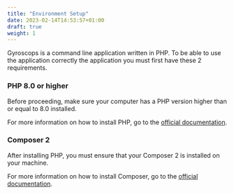 ```yaml
---
title: "Environment Setup"
date: 2023-02-14T14:53:57+01:00
draft: true
weight: 1
---
```


Gyroscops is a command line application written in PHP. To be able to use the application correctly
the application you must first have these 2 requirements.

### PHP 8.0 or higher
Before proceeding, make sure your computer has a PHP version higher than or equal to 8.0 installed.

For more information on how to install PHP, go to the [official documentation](https://www.php.net/manual/en/install.php).

### Composer 2
After installing PHP, you must ensure that your Composer 2 is installed on your machine.

For more information on how to install Composer, go to the [official documentation](https://getcomposer.org/download/).
